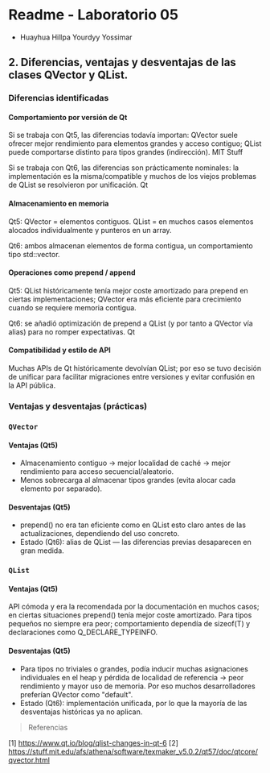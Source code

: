 # Readme - Laboratorio 05
- Huayhua Hillpa Yourdyy Yossimar

## 2. Diferencias, ventajas y desventajas de las clases QVector y QList.

### Diferencias identificadas

#### Comportamiento por versión de Qt

Si se trabaja con Qt5, las diferencias todavía importan: QVector suele ofrecer mejor rendimiento para elementos grandes y acceso contiguo; QList puede comportarse distinto para tipos grandes (indirección). 
MIT Stuff

Si se trabaja con Qt6, las diferencias son prácticamente nominales: la implementación es la misma/compatible y muchos de los viejos problemas de QList se resolvieron por unificación. 
Qt

#### Almacenamiento en memoria

Qt5: QVector<T> = elementos contiguos. QList<T> = en muchos casos elementos alocados individualmente y punteros en un array. 

Qt6: ambos almacenan elementos de forma contigua, un comportamiento tipo std::vector.

#### Operaciones como prepend / append

Qt5: QList históricamente tenía mejor coste amortizado para prepend en ciertas implementaciones; QVector era más eficiente para crecimiento cuando se requiere memoria contigua.

Qt6: se añadió optimización de prepend a QList (y por tanto a QVector vía alias) para no romper expectativas. 
Qt

#### Compatibilidad y estilo de API

Muchas APIs de Qt históricamente devolvían QList; por eso se tuvo decisión de unificar para facilitar migraciones entre versiones y evitar confusión en la API pública.

### Ventajas y desventajas (prácticas)

### `QVector`

#### Ventajas (Qt5)

- Almacenamiento contiguo → mejor localidad de caché → mejor rendimiento para acceso secuencial/aleatorio.
- Menos sobrecarga al almacenar tipos grandes (evita alocar cada elemento por separado). 

#### Desventajas (Qt5)

- prepend() no era tan eficiente como en QList esto claro antes de las actualizaciones, dependiendo del uso concreto.
- Estado (Qt6): alias de QList — las diferencias previas desaparecen en gran medida. 

### `QList`

#### Ventajas (Qt5)

API cómoda y era la recomendada por la documentación en muchos casos; en ciertas situaciones prepend() tenía mejor coste amortizado.
Para tipos pequeños no siempre era peor; comportamiento dependía de sizeof(T) y declaraciones como Q_DECLARE_TYPEINFO. 

#### Desventajas (Qt5)

- Para tipos no triviales o grandes, podía inducir muchas asignaciones individuales en el heap y pérdida de localidad de referencia → peor rendimiento y mayor uso de memoria. Por eso muchos desarrolladores preferían QVector como "default". 
- Estado (Qt6): implementación unificada, por lo que la mayoría de las desventajas históricas ya no aplican.

 > Referencias

[1] https://www.qt.io/blog/qlist-changes-in-qt-6
[2] https://stuff.mit.edu/afs/athena/software/texmaker_v5.0.2/qt57/doc/qtcore/qvector.html
